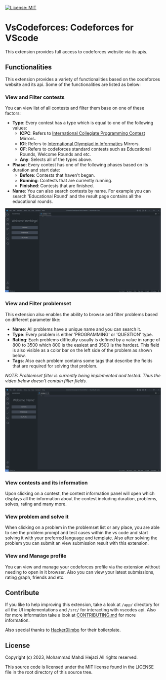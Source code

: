 [![License: MIT](https://img.shields.io/badge/License-MIT-yellow.svg)](https://opensource.org/licenses/MIT)

# VsCodeforces: Codeforces for VScode

This extension provides full access to codeforces website via its apis.

## Functionalities

This extension provides a variety of functionalities based on the codeforces website and its api. Some of the functionalities are listed as below:

### View and Filter contests

You can view list of all contests and filter them base on one of these factors:

- **Type**: Every contest has a type which is equal to one of the following values:
  - **ICPC**: Refers to [International Collegiate Programming Contest](https://icpc.global/) Mirrors.
  - **IOI**: Refers to [International Olympiad in Informatics](https://ioinformatics.org/) Mirrors.
  - **CF**: Refers to codeforces standard contests such as Educational Rounds, Welcome Rounds and etc.
  - **Any**: Selects all of the types above.
- **Phase**: Every contest has one of the following phases based on its duration and start date:
  - **Before**: Contests that haven't began.
  - **Running**: Contests that are currently running.
  - **Finished**: Contests that are finished.
- **Name**: You can also search contests by name. For example you can search 'Educational Round' and the result page contains all the educational rounds.

![View and filter contests](./media/ContestsListPreview.gif)

### View and Filter problemset

This extension also enables the ability to browse and filter problems based on different parameter like:

- **Name**: All problems have a unique name and you can search it.
- **Type**: Every problem is either 'PROGRAMMING' or 'QUESTION' type.
- **Rating**: Each problems difficulty usually is defined by a value in range of 800 to 3500 which 800 is the easiest and 3500 is the hardest. This field is also visible as a color bar on the left side of the problem as shown below.
- **Tags**: Also each problem contains some tags that describe the fields that are required for solving that problem.

_NOTE: Problemset filter is currently being implemented and tested. Thus the video below doesn't contain filter fields._

![View Problemset](./media/ProblemsListPreview.gif)

### View contests and its information

Upon clicking on a contest, the contest information panel will open which displays all the information about the contest including duration, problems, solves, rating and many more.

### View problem and solve it

When clicking on a problem in the problemset list or any place, you are able to see the problem prompt and test cases within the vs code and start solving it with your preferred language and template. Also after solving the problem you can submit an view submission result with this extension.

### View and Manage profile

You can view and manage your codeforces profile via the extension without needing to open in it browser. Also you can view your latest submissions, rating graph, friends and etc.

## Contribute

If you like to help improving this extension, take a look at `/app/` directory for all the UI implementations and `/src/` for interacting with vscodes api. Also for more information take a look at [CONTRIBUTING.md](./CONTRIBUTING.md) for more information.

Also special thanks to [Hacker0limbo](https://github.com/hacker0limbo) for their boilerplate.

## License

Copyright (c) 2023, Mohammad Mahdi Hejazi
All rights reserved.

This source code is licensed under the MIT license found in the
LICENSE file in the root directory of this source tree. 
